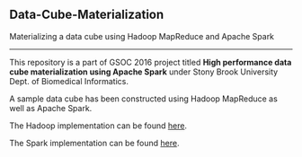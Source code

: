 ## Data-Cube-Materialization
Materializing a data cube using Hadoop MapReduce and Apache Spark

---

This repository is a part of GSOC 2016 project titled **High performance data cube materialization using Apache Spark** under Stony Brook
University Dept. of Biomedical Informatics. <br />

A sample data cube has been constructed using Hadoop MapReduce as well as Apache Spark. 

The Hadoop implementation can be found 
[here](https://github.com/sameer9311/Data-Cube-Materialization/tree/master/src/main/java/org/sbubmi/datacube/hadoop).

The Spark implementation can be found 
[here](https://github.com/sameer9311/Data-Cube-Materialization/tree/master/src/main/java/org/sbubmi/datacube/spark).


